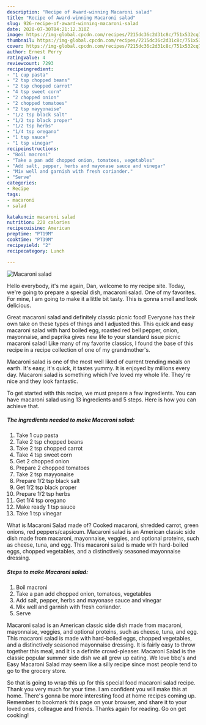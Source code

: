 ```yaml
---
description: "Recipe of Award-winning Macaroni salad"
title: "Recipe of Award-winning Macaroni salad"
slug: 926-recipe-of-award-winning-macaroni-salad
date: 2020-07-30T04:21:12.310Z
image: https://img-global.cpcdn.com/recipes/7215dc36c2d31c8c/751x532cq70/macaroni-salad-recipe-main-photo.jpg
thumbnail: https://img-global.cpcdn.com/recipes/7215dc36c2d31c8c/751x532cq70/macaroni-salad-recipe-main-photo.jpg
cover: https://img-global.cpcdn.com/recipes/7215dc36c2d31c8c/751x532cq70/macaroni-salad-recipe-main-photo.jpg
author: Ernest Perry
ratingvalue: 4
reviewcount: 7293
recipeingredient:
- "1 cup pasta"
- "2 tsp chopped beans"
- "2 tsp chopped carrot"
- "4 tsp sweet corn"
- "2 chopped onion"
- "2 chopped tomatoes"
- "2 tsp mayyonaise"
- "1/2 tsp black salt"
- "1/2 tsp black proper"
- "1/2 tsp herbs"
- "1/4 tsp oregano"
- "1 tsp sauce"
- "1 tsp vinegar"
recipeinstructions:
- "Boil macroni"
- "Take a pan add chopped onion, tomatoes, vegetables"
- "Add salt, pepper, herbs and mayonase sauce and vinegar"
- "Mix well and garnish with fresh coriander."
- "Serve"
categories:
- Recipe
tags:
- macaroni
- salad

katakunci: macaroni salad 
nutrition: 220 calories
recipecuisine: American
preptime: "PT19M"
cooktime: "PT39M"
recipeyield: "2"
recipecategory: Lunch

---
```



![Macaroni salad](https://img-global.cpcdn.com/recipes/7215dc36c2d31c8c/751x532cq70/macaroni-salad-recipe-main-photo.jpg)

Hello everybody, it's me again, Dan, welcome to my recipe site. Today, we're going to prepare a special dish, macaroni salad. One of my favorites. For mine, I am going to make it a little bit tasty. This is gonna smell and look delicious.

Great macaroni salad and definitely classic picnic food! Everyone has their own take on these types of things and I adjusted this. This quick and easy macaroni salad with hard boiled egg, roasted red bell pepper, onion, mayonnaise, and paprika gives new life to your standard issue picnic macaroni salad! Like many of my favorite classics, I found the base of this recipe in a recipe collection of one of my grandmother&#39;s.

Macaroni salad is one of the most well liked of current trending meals on earth. It's easy, it's quick, it tastes yummy. It is enjoyed by millions every day. Macaroni salad is something which I've loved my whole life. They're nice and they look fantastic.


To get started with this recipe, we must prepare a few ingredients. You can have macaroni salad using 13 ingredients and 5 steps. Here is how you can achieve that.

<!--inarticleads1-->

##### The ingredients needed to make Macaroni salad:

1. Take 1 cup pasta
1. Take 2 tsp chopped beans
1. Take 2 tsp chopped carrot
1. Take 4 tsp sweet corn
1. Get 2 chopped onion
1. Prepare 2 chopped tomatoes
1. Take 2 tsp mayyonaise
1. Prepare 1/2 tsp black salt
1. Get 1/2 tsp black proper
1. Prepare 1/2 tsp herbs
1. Get 1/4 tsp oregano
1. Make ready 1 tsp sauce
1. Take 1 tsp vinegar


What is Macaroni Salad made of? Cooked macaroni, shredded carrot, green onions, red peppers/capsicum. Macaroni salad is an American classic side dish made from macaroni, mayonnaise, veggies, and optional proteins, such as cheese, tuna, and egg. This macaroni salad is made with hard-boiled eggs, chopped vegetables, and a distinctively seasoned mayonnaise dressing. 

<!--inarticleads2-->

##### Steps to make Macaroni salad:

1. Boil macroni
1. Take a pan add chopped onion, tomatoes, vegetables
1. Add salt, pepper, herbs and mayonase sauce and vinegar
1. Mix well and garnish with fresh coriander.
1. Serve


Macaroni salad is an American classic side dish made from macaroni, mayonnaise, veggies, and optional proteins, such as cheese, tuna, and egg. This macaroni salad is made with hard-boiled eggs, chopped vegetables, and a distinctively seasoned mayonnaise dressing. It is fairly easy to throw together this meal, and it is a definite crowd-pleaser. Macaroni Salad is the classic popular summer side dish we all grew up eating. We love bbq&#39;s and Easy Macaroni Salad may seem like a silly recipe since most people tend to go to the grocery store. 

So that is going to wrap this up for this special food macaroni salad recipe. Thank you very much for your time. I am confident you will make this at home. There's gonna be more interesting food at home recipes coming up. Remember to bookmark this page on your browser, and share it to your loved ones, colleague and friends. Thanks again for reading. Go on get cooking!
